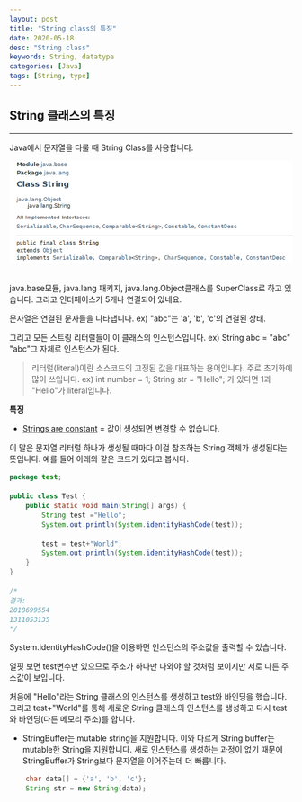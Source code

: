 ```yaml
---
layout: post
title: "String class의 특징"
date: 2020-05-18
desc: "String class"
keywords: String, datatype
categories: [Java]
tags: [String, type]
---
```


## String 클래스의 특징

___

Java에서 문자열을 다룰 때 String Class를 사용합니다. 
<br>

![StringClass](/static/assets/img/blog/java/02DataType/StringClass.png)

<br>
java.base모듈, java.lang 패키지, java.lang.Object클래스를 SuperClass로 하고 있습니다. 그리고 인터페이스가 5개나 연결되어 있네요.

문자열은 연결된 문자들을 나타냅니다. ex) "abc"는 'a', 'b', 'c'의 연결된 상태.

그리고 모든 스트링 리터럴들이 이 클래스의 인스턴스입니다. ex) String abc = "abc"   "abc"그 자체로 인스턴스가 된다. 

> 리터럴(literal)이란 소스코드의 고정된 값을 대표하는 용어입니다. 주로 초기화에 많이 쓰입니다. ex) int number = 1; String str = "Hello"; 가 있다면 1과 "Hello"가 literal입니다.

**특징**

* [Strings are constant](https://stackoverflow.com/questions/8798403/string-is-immutable-what-exactly-is-the-meaning) = 값이 생성되면 변경할 수 없습니다. 

이 말은 문자열 리터럴 하나가 생성될 때마다 이걸 참조하는 String 객체가 생성된다는 뜻입니다. 예를 들어 아래와 같은 코드가 있다고 봅시다.
<br>

~~~java
package test;

public class Test {
	public static void main(String[] args) {
		String test ="Hello";
		System.out.println(System.identityHashCode(test));
		
		test = test+"World";
		System.out.println(System.identityHashCode(test));
	}
}

/*
결과:
2018699554
1311053135
*/
~~~
System.identityHashCode()을 이용하면 인스턴스의 주소값을 출력할 수 있습니다. 

얼핏 보면 test변수만 있으므로 주소가 하나만 나와야 할 것처럼 보이지만 서로 다른 주소값이 보입니다. 

처음에 "Hello"라는 String 클래스의 인스턴스를 생성하고 test와 바인딩을 했습니다. 그리고 test+"World"를 통해 새로운 String 클래스의 인스턴스를 생성하고 다시 test와 바인딩(다른 메모리 주소)를 합니다. 

* StringBuffer는 mutable string을 지원합니다. 이와 다르게 String buffer는 mutable한 String을 지원합니다. 새로 인스턴스를 생성하는 과정이 없기 때문에 StringBuffer가 String보다 문자열을 이어주는데 더 빠릅니다.

~~~java
    char data[] = {'a', 'b', 'c'};
    String str = new String(data);
~~~



